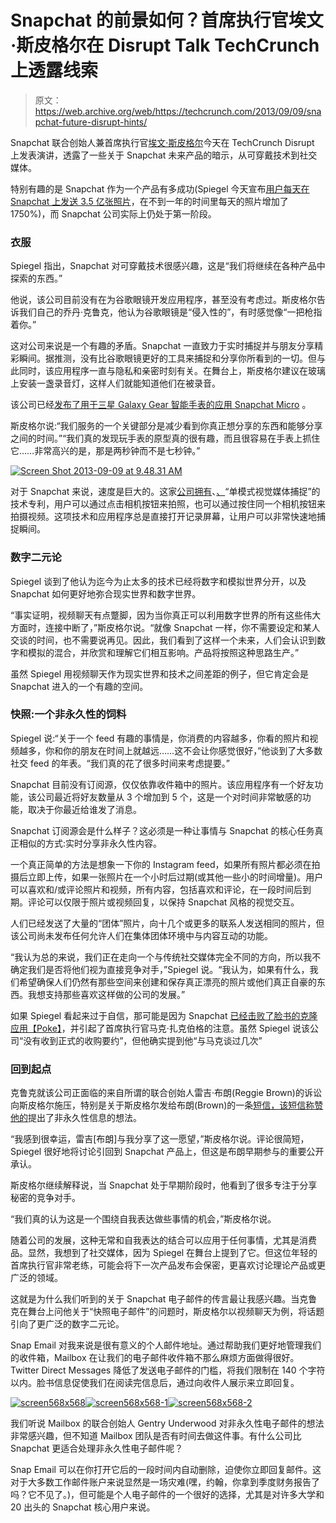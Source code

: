 # Snapchat 的前景如何？首席执行官埃文·斯皮格尔在 Disrupt Talk TechCrunch 上透露线索

> 原文：<https://web.archive.org/web/https://techcrunch.com/2013/09/09/snapchat-future-disrupt-hints/>

Snapchat 联合创始人兼首席执行官[埃文·斯皮格尔](https://web.archive.org/web/20221005225214/https://twitter.com/evanspiegel)今天在 TechCrunch Disrupt 上发表演讲，透露了一些关于 Snapchat 未来产品的暗示，从可穿戴技术到社交媒体。

特别有趣的是 Snapchat 作为一个产品有多成功(Spiegel 今天宣布[用户每天在 Snapchat 上发送 3.5 亿张照片](https://web.archive.org/web/20221005225214/https://beta.techcrunch.com/2013/09/09/snapchat-now-sees-350m-photos-shared-daily-up-from-200m-in-june/)，在不到一年的时间里每天的照片增加了 1750%)，而 Snapchat 公司实际上仍处于第一阶段。

### 衣服

Spiegel 指出，Snapchat 对可穿戴技术很感兴趣，这是“我们将继续在各种产品中探索的东西。”

他说，该公司目前没有在为谷歌眼镜开发应用程序，甚至没有考虑过。斯皮格尔告诉我们自己的乔丹·克鲁克，他认为谷歌眼镜是“侵入性的”，有时感觉像“一把枪指着你。”

这对公司来说是一个有趣的矛盾。Snapchat 一直致力于实时捕捉并与朋友分享精彩瞬间。据推测，没有比谷歌眼镜更好的工具来捕捉和分享你所看到的一切。但与此同时，该应用程序一直与隐私和亲密时刻有关。在舞台上，斯皮格尔建议在玻璃上安装一盏录音灯，这样人们就能知道他们在被录音。

该公司已经[发布了用于三星 Galaxy Gear 智能手表的应用 Snapchat Micro](https://web.archive.org/web/20221005225214/https://beta.techcrunch.com/2013/09/09/snapchat-releases-snapchat-micro-an-app-for-the-galaxy-gear-smartwatch/) 。

斯皮格尔说:“我们服务的一个关键部分是减少看到你真正想分享的东西和能够分享之间的时间。”“我们真的发现玩手表的原型真的很有趣，而且很容易在手表上抓住它……非常高兴的是，那是两秒钟而不是七秒钟。”

[![Screen Shot 2013-09-09 at 9.48.31 AM](img/6486d113c04530a207adb8b70b00ecfb.png)](https://web.archive.org/web/20221005225214/https://beta.techcrunch.com/2013/09/09/snapchat-releases-snapchat-micro-an-app-for-the-galaxy-gear-smartwatch/screen-shot-2013-09-09-at-9-48-31-am/)

对于 Snapchat 来说，速度是巨大的。这家[公司拥有](https://web.archive.org/web/20221005225214/https://beta.techcrunch.com/2013/06/21/snapchat-has-a-patent-that-could-help-it-become-the-defacto-camera-app/)、[、](https://web.archive.org/web/20221005225214/https://beta.techcrunch.com/?p=836722&preview=true)“单模式视觉媒体捕捉”的技术专利，用户可以通过点击相机按钮来拍照，也可以通过按住同一个相机按钮来拍摄视频。这项技术和应用程序总是直接打开记录屏幕，让用户可以非常快速地捕捉瞬间。

### 数字二元论

Spiegel 谈到了他认为迄今为止太多的技术已经将数字和模拟世界分开，以及 Snapchat 如何更好地弥合现实世界和数字世界。

“事实证明，视频聊天有点蹩脚，因为当你真正可以利用数字世界的所有这些伟大方面时，连接中断了，”斯皮格尔说。“就像 Snapchat 一样，你不需要设定和某人交谈的时间，也不需要说再见。因此，我们看到了这样一个未来，人们会认识到数字和模拟的混合，并欣赏和理解它们相互影响。产品将按照这种思路生产。”

虽然 Spiegel 用视频聊天作为现实世界和技术之间差距的例子，但它肯定会是 Snapchat 进入的一个有趣的空间。

### 快照:一个非永久性的饲料

Spiegel 说:“关于一个 feed 有趣的事情是，你消费的内容越多，你看的照片和视频越多，你和你的朋友在时间上就越远……这不会让你感觉很好，”他谈到了大多数社交 feed 的年表。“我们真的花了很多时间来考虑提要。”

Snapchat 目前没有订阅源，仅仅依靠收件箱中的照片。该应用程序有一个好友功能，该公司最近将好友数量从 3 个增加到 5 个，这是一个对时间非常敏感的功能，取决于你最近给谁发了消息。

Snapchat 订阅源会是什么样子？这必须是一种让事情与 Snapchat 的核心任务真正相似的方式:实时分享非永久性内容。

一个真正简单的方法是想象一下你的 Instagram feed，如果所有照片都必须在拍摄后立即上传，如果一张照片在一个小时后过期(或其他一些小的时间增量)。用户可以喜欢和/或评论照片和视频，所有内容，包括喜欢和评论，在一段时间后到期。评论可以仅限于照片或视频回复，以保持 Snapchat 风格的视觉交互。

人们已经发送了大量的“团体”照片，向十几个或更多的联系人发送相同的照片，但该公司尚未发布任何允许人们在集体团体环境中与内容互动的功能。

“我认为总的来说，我们正在走向一个与传统社交媒体完全不同的方向，所以我不确定我们是否将他们视为直接竞争对手，”Spiegel 说。“我认为，如果有什么，我们希望确保人们仍然有那些空间来创建和保存真正漂亮的照片或他们真正自豪的东西。我想支持那些喜欢这样做的公司的发展。”

如果 Spiegel 看起来过于自信，那可能是因为 Snapchat [已经击败了脸书的克隆应用](https://web.archive.org/web/20221005225214/https://beta.techcrunch.com/2013/03/08/facebook-snapchat/)[【Poke】](https://web.archive.org/web/20221005225214/https://beta.techcrunch.com/2012/12/28/data-shows-online-buzz-about-snapchat-is-skyrocketing-after-the-launch-of-facebook-poke/)，并引起了首席执行官马克·扎克伯格的注意。虽然 Spiegel 说该公司“没有收到正式的收购要约”，但他确实提到他“与马克谈过几次”

### 回到起点

克鲁克就该公司正面临的来自所谓的联合创始人雷吉·布朗(Reggie Brown)的诉讼向斯皮格尔施压，特别是关于斯皮格尔发给布朗(Brown)的一条[短信，该短信称赞他的](https://web.archive.org/web/20221005225214/https://beta.techcrunch.com/2013/07/01/new-snapchat-docs/)提出了非永久性信息的想法。

“我感到很幸运，雷吉[布朗]与我分享了这一愿望，”斯皮格尔说。评论很简短，Spiegel 很好地将讨论引回到 Snapchat 产品上，但这是布朗早期参与的重要公开承认。

斯皮格尔继续解释说，当 Snapchat 处于早期阶段时，他看到了很多专注于分享秘密的竞争对手。

“我们真的认为这是一个围绕自我表达做些事情的机会，”斯皮格尔说。

随着公司的发展，这种无常和自我表达的结合可以应用于任何事情，尤其是消费品。显然，我想到了社交媒体，因为 Spiegel 在舞台上提到了它。但这位年轻的首席执行官非常老练，可能会将下一次产品发布会保密，更喜欢讨论理论产品或更广泛的领域。

这就是为什么我们听到的关于 Snapchat 电子邮件的传言最让我感兴趣。当克鲁克在舞台上问他关于“快照电子邮件”的问题时，斯皮格尔以视频聊天为例，将话题引向了更广泛的数字二元论。

Snap Email 对我来说是很有意义的个人邮件地址。通过帮助我们更好地管理我们的收件箱，Mailbox 在让我们的电子邮件收件箱不那么麻烦方面做得很好。Twitter Direct Messages 降低了发送电子邮件的门槛，将我们限制在 140 个字符以内。脸书信息促使我们在阅读完信息后，通过向收件人展示来立即回复。

[![screen568x568](img/2d8092df79d7d9bfb1d5213bf41fe338.png)](https://web.archive.org/web/20221005225214/https://beta.techcrunch.com/2013/09/09/snapchat-future-disrupt-hints/screen568x568-10/)[![screen568x568-1](img/acf82ab22f8aa1aca90358e7e4f29839.png)](https://web.archive.org/web/20221005225214/https://beta.techcrunch.com/2013/09/09/snapchat-future-disrupt-hints/screen568x568-1-5/)[![screen568x568-2](img/8551791e47a32f7050729493f71bc21d.png)](https://web.archive.org/web/20221005225214/https://beta.techcrunch.com/2013/09/09/snapchat-future-disrupt-hints/screen568x568-2-5/)

我们听说 Mailbox 的联合创始人 Gentry Underwood 对非永久性电子邮件的想法非常感兴趣，但不知道 Mailbox 团队是否有时间去做这件事。有什么公司比 Snapchat 更适合处理非永久性电子邮件呢？

Snap Email 可以在你打开它后的一段时间内自动删除，迫使你立即回复邮件。这对于大多数工作邮件账户来说显然是一场灾难(嘿，约翰，你拿到季度财务报告了吗？它不见了。)，但可能是个人电子邮件的一个很好的选择，尤其是对许多大学和 20 出头的 Snapchat 核心用户来说。